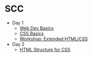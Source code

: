 # SCC
- Day 1
  - [Web Dev Basics](https://github.com/nycda-staff/nycda-curriculum/blob/master/lectures/web-dev-basics/web-dev-basics.md)
  - [CSS Basics](https://github.com/nycda-staff/nycda-curriculum/blob/master/lectures/css-basics/css-basics.md)
  - [Workshop: Extended HTML/CSS](https://github.com/nycda-staff/nycda-curriculum/blob/master/workshops/extended-basic-html-and-css/extended-basic-html-and-css.md)
- Day 2
  - [HTML Structure for CSS]()
